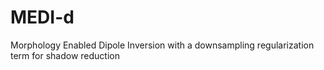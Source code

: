 # MEDI-d
 Morphology Enabled Dipole Inversion with a downsampling regularization term for shadow reduction
